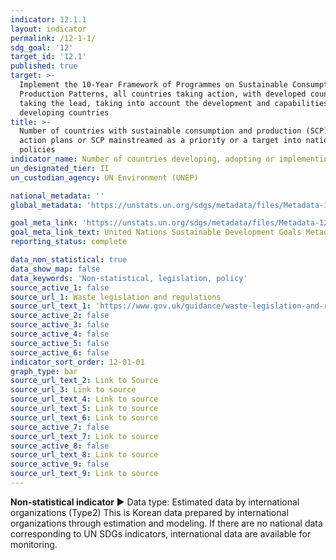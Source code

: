 ```yaml
---
indicator: 12.1.1
layout: indicator
permalink: /12-1-1/
sdg_goal: '12'
target_id: '12.1'
published: true
target: >-
  Implement the 10-Year Framework of Programmes on Sustainable Consumption and
  Production Patterns, all countries taking action, with developed countries
  taking the lead, taking into account the development and capabilities of
  developing countries
title: >-
  Number of countries with sustainable consumption and production (SCP) national
  action plans or SCP mainstreamed as a priority or a target into national
  policies
indicator_name: Number of countries developing, adopting or implementing policy instruments aimed at supporting the shift to sustainable consumption and production
un_designated_tier: II
un_custodian_agency: UN Environment (UNEP)

national_metadata: ''
global_metadata: 'https://unstats.un.org/sdgs/metadata/files/Metadata-12-01-01.pdf'

goal_meta_link: 'https://unstats.un.org/sdgs/metadata/files/Metadata-12-01-01.pdf'
goal_meta_link_text: United Nations Sustainable Development Goals Metadata (PDF 4.0 MB)
reporting_status: complete

data_non_statistical: true
data_show_map: false
data_keywords: 'Non-statistical, legislation, policy'
source_active_1: false
source_url_1: Waste legislation and regulations
source_url_text_1: 'https://www.gov.uk/guidance/waste-legislation-and-regulations'
source_active_2: false
source_active_3: false
source_active_4: false
source_active_5: false
source_active_6: false
indicator_sort_order: 12-01-01
graph_type: bar
source_url_text_2: Link to Source
source_url_3: Link to source
source_url_text_4: Link to source
source_url_text_5: Link to source
source_url_text_6: Link to source
source_active_7: false
source_url_text_7: Link to source
source_active_8: false
source_url_text_8: Link to source
source_active_9: false
source_url_text_9: Link to source
---
```

**Non-statistical indicator**
▶ Data type: Estimated data by international organizations (Type2) This is Korean data prepared by international organizations through estimation and modeling. If there are no national data corresponding to UN SDGs indicators, international data are available for monitoring.


